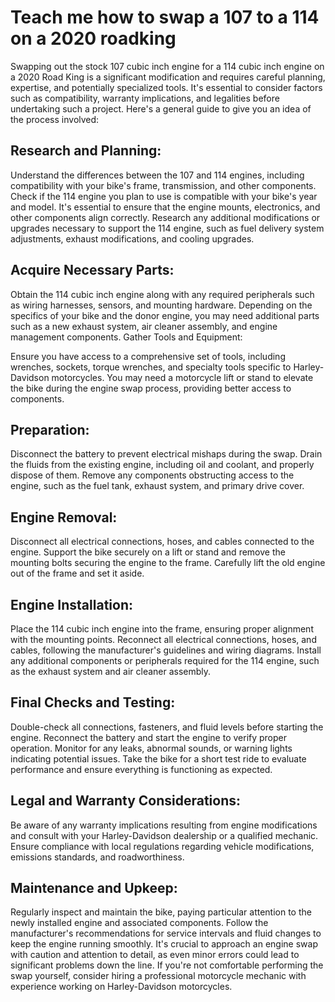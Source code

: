 
# Teach me how to swap a 107 to a 114 on a 2020 roadking




Swapping out the stock 107 cubic inch engine for a 114 cubic inch engine on a 2020 Road King is a significant modification and requires careful planning, expertise, and potentially specialized tools. It's essential to consider factors such as compatibility, warranty implications, and legalities before undertaking such a project. Here's a general guide to give you an idea of the process involved:

## Research and Planning:

Understand the differences between the 107 and 114 engines, including compatibility with your bike's frame, transmission, and other components.
Check if the 114 engine you plan to use is compatible with your bike's year and model. It's essential to ensure that the engine mounts, electronics, and other components align correctly.
Research any additional modifications or upgrades necessary to support the 114 engine, such as fuel delivery system adjustments, exhaust modifications, and cooling upgrades.

## Acquire Necessary Parts:

Obtain the 114 cubic inch engine along with any required peripherals such as wiring harnesses, sensors, and mounting hardware.
Depending on the specifics of your bike and the donor engine, you may need additional parts such as a new exhaust system, air cleaner assembly, and engine management components.
Gather Tools and Equipment:

Ensure you have access to a comprehensive set of tools, including wrenches, sockets, torque wrenches, and specialty tools specific to Harley-Davidson motorcycles.
You may need a motorcycle lift or stand to elevate the bike during the engine swap process, providing better access to components.

## Preparation:

Disconnect the battery to prevent electrical mishaps during the swap.
Drain the fluids from the existing engine, including oil and coolant, and properly dispose of them.
Remove any components obstructing access to the engine, such as the fuel tank, exhaust system, and primary drive cover.

## Engine Removal:

Disconnect all electrical connections, hoses, and cables connected to the engine.
Support the bike securely on a lift or stand and remove the mounting bolts securing the engine to the frame.
Carefully lift the old engine out of the frame and set it aside.

## Engine Installation:

Place the 114 cubic inch engine into the frame, ensuring proper alignment with the mounting points.
Reconnect all electrical connections, hoses, and cables, following the manufacturer's guidelines and wiring diagrams.
Install any additional components or peripherals required for the 114 engine, such as the exhaust system and air cleaner assembly.

## Final Checks and Testing:

Double-check all connections, fasteners, and fluid levels before starting the engine.
Reconnect the battery and start the engine to verify proper operation.
Monitor for any leaks, abnormal sounds, or warning lights indicating potential issues.
Take the bike for a short test ride to evaluate performance and ensure everything is functioning as expected.

## Legal and Warranty Considerations:

Be aware of any warranty implications resulting from engine modifications and consult with your Harley-Davidson dealership or a qualified mechanic.
Ensure compliance with local regulations regarding vehicle modifications, emissions standards, and roadworthiness.

## Maintenance and Upkeep:

Regularly inspect and maintain the bike, paying particular attention to the newly installed engine and associated components.
Follow the manufacturer's recommendations for service intervals and fluid changes to keep the engine running smoothly.
It's crucial to approach an engine swap with caution and attention to detail, as even minor errors could lead to significant problems down the line. If you're not comfortable performing the swap yourself, consider hiring a professional motorcycle mechanic with experience working on Harley-Davidson motorcycles.




































